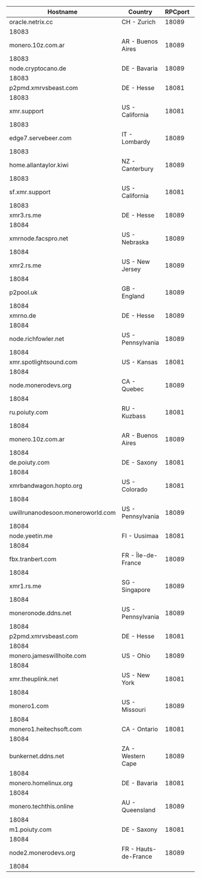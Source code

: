 Hostname | Country | RPCport | P2Pport
--- | --- | --- | ---
oracle.netrix.cc | CH - Zurich | 18089
 | 18083
monero.10z.com.ar | AR - Buenos Aires | 18089
 | 18083
node.cryptocano.de | DE - Bavaria | 18089
 | 18083
p2pmd.xmrvsbeast.com | DE - Hesse | 18081
 | 18083
xmr.support | US - California | 18081
 | 18083
edge7.servebeer.com | IT - Lombardy | 18089
 | 18083
home.allantaylor.kiwi | NZ - Canterbury | 18089
 | 18083
sf.xmr.support | US - California | 18081
 | 18083
xmr3.rs.me | DE - Hesse | 18089
 | 18084
xmrnode.facspro.net | US - Nebraska | 18089
 | 18084
xmr2.rs.me | US - New Jersey | 18089
 | 18084
p2pool.uk | GB - England | 18089
 | 18084
xmrno.de | DE - Hesse | 18089
 | 18084
node.richfowler.net | US - Pennsylvania | 18089
 | 18084
xmr.spotlightsound.com | US - Kansas | 18081
 | 18084
node.monerodevs.org | CA - Quebec | 18089
 | 18084
ru.poiuty.com | RU - Kuzbass | 18081
 | 18084
monero.10z.com.ar | AR - Buenos Aires | 18089
 | 18084
de.poiuty.com | DE - Saxony | 18081
 | 18084
xmrbandwagon.hopto.org | US - Colorado | 18081
 | 18084
uwillrunanodesoon.moneroworld.com | US - Pennsylvania | 18089
 | 18084
node.yeetin.me | FI - Uusimaa | 18081
 | 18084
fbx.tranbert.com | FR - Île-de-France | 18089
 | 18084
xmr1.rs.me | SG - Singapore | 18089
 | 18084
moneronode.ddns.net | US - Pennsylvania | 18089
 | 18084
p2pmd.xmrvsbeast.com | DE - Hesse | 18081
 | 18084
monero.jameswillhoite.com | US - Ohio | 18089
 | 18084
xmr.theuplink.net | US - New York | 18081
 | 18084
monero1.com | US - Missouri | 18089
 | 18084
monero1.heitechsoft.com | CA - Ontario | 18081
 | 18084
bunkernet.ddns.net | ZA - Western Cape | 18089
 | 18084
monero.homelinux.org | DE - Bavaria | 18081
 | 18084
monero.techthis.online | AU - Queensland | 18089
 | 18084
m1.poiuty.com | DE - Saxony | 18081
 | 18084
node2.monerodevs.org | FR - Hauts-de-France | 18089
 | 18084
